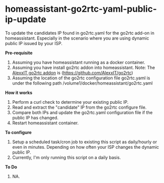 # homeassistant-go2rtc-yaml-public-ip-update
To update the candidates IP found in go2rtc.yaml for the go2rtc add-on in homeassistant. Especially in the scenario where you are using dynamic public IP issued by your ISP.

**Pre-requisite**

1) Assuming you have homeassistant running as a docker container.
2) Assuming you have install go2rtc addon into homeassistant.
Note: The [AlexxIT go2rtc addon](https://github.com/AlexxIT/go2rtc) is (https://github.com/AlexxIT/go2rtc)
3) Assuming the location of the go2rtc configuration file go2rtc.yaml is under the following path /volume1/docker/homeassistant/go2rtc.yaml

**How it works**

1) Perform a curl check to determine your existing public IP.
2) Read and extract the "candidate" IP from the go2rtc configure file.
3) Compare both IPs and update the go2rtc.yaml configuration file if the public IP has changed.
4) Restart homeassistant container.

**To configure**

1) Setup a scheduled task/cron job to existing this script as daily/hourly or even in minutes.  Depending on how often your ISP changes the dynamic public IP.
2) Currently, I'm only running this script on a daily basis.

**To Do**

1) NA.
